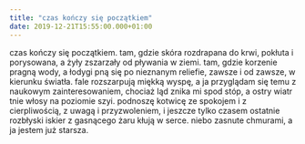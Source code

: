 ```yaml
---
title: "czas kończy się początkiem"
date: 2019-12-21T15:55:00.000+01:00
---
```

czas kończy się początkiem. tam, gdzie skóra rozdrapana do krwi, pokłuta i porysowana, a żyły zszarzały od pływania w ziemi. tam, gdzie korzenie pragną wody, a łodygi pną się po nieznanym reliefie, zawsze i od zawsze, w kierunku światła. fale rozszarpują miękką wyspę, a ja przyglądam się temu z naukowym zainteresowaniem, chociaż ląd znika mi spod stóp, a ostry wiatr tnie włosy na poziomie szyi. podnoszę kotwicę ze spokojem i z cierpliwością, z uwagą i przyzwoleniem, i jeszcze tylko czasem ostatnie rozbłyski iskier z gasnącego żaru kłują w serce. niebo zasnute chmurami, a ja jestem już starsza.
